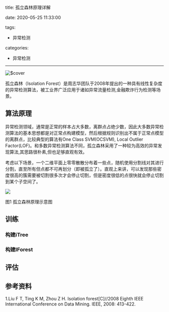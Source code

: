 
title: 孤立森林原理详解

date: 2020-05-25 11:33:00

tags: 
  - 异常检测

categories:
  - 异常检测
---
![$cover](images/tree.png)

孤立森林（Isolation Forest）是周志华团队于2008年提出的一种具有线性复杂度的异常检测算法，被工业界广泛应用于诸如异常流量检测,金融欺诈行为检测等场景。


## 算法原理
异常检测领域，通常是正常的样本占大多数，离群点占绝少数，因此大多数异常检测算法的基本思想都是对正常点构建模型，然后根据规则识别出不属于正常点模型的离群点，比较典型的算法有One Class SVM(OCSVM), Local Outlier Factor(LOF)。和多数异常检测算法不同，孤立森林采用了一种较为高效的异常发现算法,其思路很朴素,但也足够直观有效。

考虑以下场景，一个二维平面上零零散散分布着一些点，随机使用分割线对其进行分割，直至所有但点都不可再划分（即被孤立了）。直观上来讲，可以发现那些密度很高的簇需要被切割很多次才会停止切割，但是密度很低的点很快就会停止切割到某个子空间了。

![](http://images.bumpchicken.cn/img/20220424235501.png)

图1  孤立森林原理示意图

## 训练

### 构建iTree

### 构建IForest

## 评估

## 参考资料

1.Liu F T, Ting K M, Zhou Z H. Isolation forest[C]//2008 Eighth IEEE International Conference on Data Mining. IEEE, 2008: 413-422.
